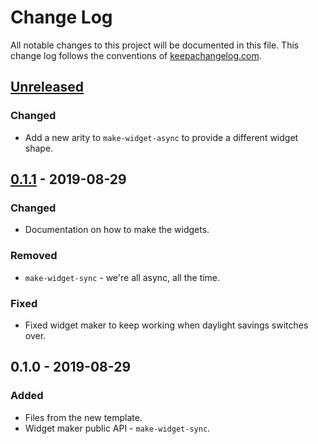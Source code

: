 # Change Log
All notable changes to this project will be documented in this file. This change log follows the conventions of [keepachangelog.com](http://keepachangelog.com/).

## [Unreleased]
### Changed
- Add a new arity to `make-widget-async` to provide a different widget shape.

## [0.1.1] - 2019-08-29
### Changed
- Documentation on how to make the widgets.

### Removed
- `make-widget-sync` - we're all async, all the time.

### Fixed
- Fixed widget maker to keep working when daylight savings switches over.

## 0.1.0 - 2019-08-29
### Added
- Files from the new template.
- Widget maker public API - `make-widget-sync`.

[Unreleased]: https://github.com/your-name/cryptopals/compare/0.1.1...HEAD
[0.1.1]: https://github.com/your-name/cryptopals/compare/0.1.0...0.1.1
